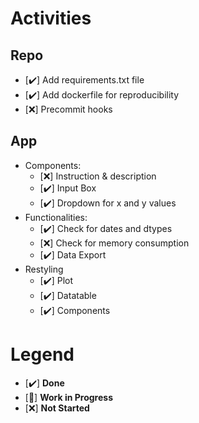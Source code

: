 # Activities
## Repo
- [✔️] Add requirements.txt file
- [✔️] Add dockerfile for reproducibility
- [❌] Precommit hooks
## App
- Components:
  - [❌] Instruction & description
  - [✔️] Input Box
  - [✔️] Dropdown for x and y values
- Functionalities:
  - [✔️] Check for dates and dtypes
  - [❌] Check for memory consumption
  - [✔️] Data Export
- Restyling
  - [✔️] Plot
  - [✔️] Datatable
  - [✔️] Components

# Legend
- [✔️] **Done**
- [🚧] **Work in Progress**
- [❌] **Not Started**
